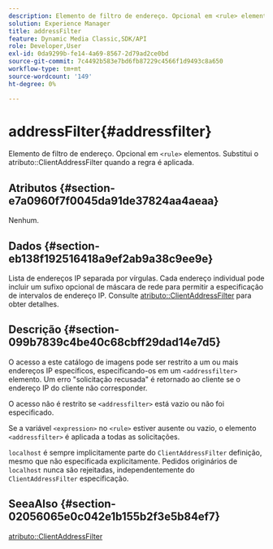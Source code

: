 ```yaml
---
description: Elemento de filtro de endereço. Opcional em <rule> elementos. Substitui o atributo ClientAddressFilter quando a regra é aplicada.
solution: Experience Manager
title: addressFilter
feature: Dynamic Media Classic,SDK/API
role: Developer,User
exl-id: 0da9299b-fe14-4a69-8567-2d79ad2ce0bd
source-git-commit: 7c4492b583e7bd6fb87229c4566f1d9493c8a650
workflow-type: tm+mt
source-wordcount: '149'
ht-degree: 0%

---
```


# addressFilter{#addressfilter}

Elemento de filtro de endereço. Opcional em `<rule>` elementos. Substitui o atributo::ClientAddressFilter quando a regra é aplicada.

## Atributos {#section-e7a0960f7f0045da91de37824aa4aeaa}

Nenhum.

## Dados {#section-eb138f192516418a9ef2ab9a38c9ee9e}

Lista de endereços IP separada por vírgulas. Cada endereço individual pode incluir um sufixo opcional de máscara de rede para permitir a especificação de intervalos de endereço IP. Consulte [atributo::ClientAddressFilter](/help/aem-is-ir-api/ir-api/material-cat/image-rendering-api-ref/c-ir-material-catalog/c-ir-attributes-reference/r-ir-clientaddressfilter.md) para obter detalhes.

## Descrição {#section-099b7839c4be40c68cbff29dad14e7d5}

O acesso a este catálogo de imagens pode ser restrito a um ou mais endereços IP específicos, especificando-os em um `<addressfilter>` elemento. Um erro &quot;solicitação recusada&quot; é retornado ao cliente se o endereço IP do cliente não corresponder.

O acesso não é restrito se `<addressfilter>` está vazio ou não foi especificado.

Se a variável `<expression>` no `<rule>` estiver ausente ou vazio, o elemento `<addressfilter>` é aplicada a todas as solicitações.

`localhost` é sempre implicitamente parte do `ClientAddressFilter` definição, mesmo que não especificada explicitamente. Pedidos originários de `localhost` nunca são rejeitadas, independentemente do `ClientAddressFilter` especificação.

## SeeaAlso {#section-02056065e0c042e1b155b2f3e5b84ef7}

[atributo::ClientAddressFilter](../../../../../ir-api/material-cat/image-rendering-api-ref/c-ir-material-catalog/c-ir-attributes-reference/r-ir-clientaddressfilter.md#reference-52a541cec0b0424faf263d1fb4946b5f)
